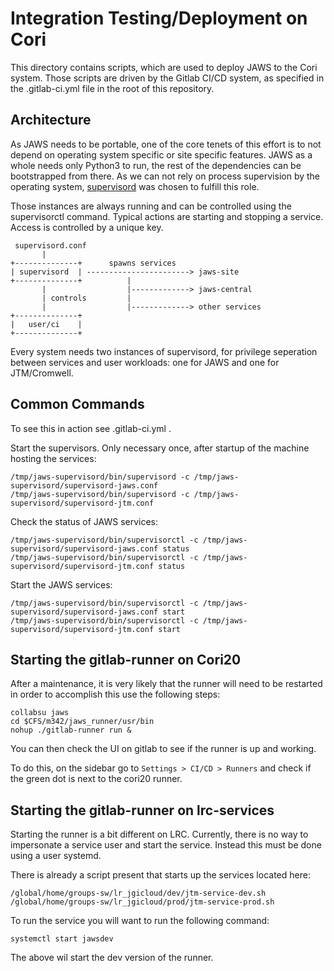 # Integration Testing/Deployment on Cori

This directory contains scripts, which are used to deploy JAWS to the Cori system. Those scripts
are driven by the Gitlab CI/CD system, as specified in the .gitlab-ci.yml file in the root of
this repository.

## Architecture

As JAWS needs to be portable, one of the core tenets of this effort is to not depend on operating
system specific or site specific features. JAWS as a whole needs only Python3 to run, the rest
of the dependencies can be bootstrapped from there. As we can not rely on process supervision by
the operating system, [supervisord](https://www.supervisord.org) was chosen to fulfill this role.

Those instances are always running and can be controlled using the supervisorctl command. Typical
actions are starting and stopping a service. Access is controlled by a unique key.

     supervisord.conf
           |
    +--------------+      spawns services
    | supervisord  | -----------------------> jaws-site
    +--------------+          |
           |                  |-------------> jaws-central
           | controls         |
           |                  |-------------> other services
    +--------------+
    |   user/ci    |
    +--------------+

Every system needs two instances of supervisord, for privilege seperation between services and
user workloads: one for JAWS and one for JTM/Cromwell.


## Common Commands

To see this in action see .gitlab-ci.yml .

Start the supervisors. Only necessary once, after startup of the machine hosting the services:

    /tmp/jaws-supervisord/bin/supervisord -c /tmp/jaws-supervisord/supervisord-jaws.conf
    /tmp/jaws-supervisord/bin/supervisord -c /tmp/jaws-supervisord/supervisord-jtm.conf

Check the status of JAWS services:

    /tmp/jaws-supervisord/bin/supervisorctl -c /tmp/jaws-supervisord/supervisord-jaws.conf status
    /tmp/jaws-supervisord/bin/supervisorctl -c /tmp/jaws-supervisord/supervisord-jtm.conf status

Start the JAWS services:

    /tmp/jaws-supervisord/bin/supervisorctl -c /tmp/jaws-supervisord/supervisord-jaws.conf start
    /tmp/jaws-supervisord/bin/supervisorctl -c /tmp/jaws-supervisord/supervisord-jtm.conf start

## Starting the gitlab-runner on Cori20
After a maintenance, it is very likely that the runner will need to be restarted
in order to accomplish this use the following steps:

`collabsu jaws`  
`cd $CFS/m342/jaws_runner/usr/bin`  
`nohup ./gitlab-runner run &`  

You can then check the UI on gitlab to see if the runner is up and working.

To do this, on the sidebar go to `Settings > CI/CD > Runners` and check if
the green dot is next to the cori20 runner.  


## Starting the gitlab-runner on lrc-services
Starting the runner is a bit different on LRC. Currently, there is no way to
impersonate a service user and start the service. Instead this must be done
using a user systemd. 

There is already a script present that starts up the services located here:  


`/global/home/groups-sw/lr_jgicloud/dev/jtm-service-dev.sh`  
`/global/home/groups-sw/lr_jgicloud/prod/jtm-service-prod.sh`  

To run the service you will want to run the following command:  

`systemctl start jawsdev`  

The above wil start the dev version of the runner. 
